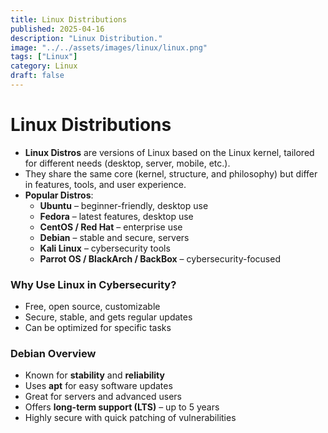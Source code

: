 ```yaml
---
title: Linux Distributions
published: 2025-04-16
description: "Linux Distribution."
image: "../../assets/images/linux/linux.png"
tags: ["Linux"]
category: Linux
draft: false
---
```

# Linux Distributions

- **Linux Distros** are versions of Linux based on the Linux kernel, tailored for different needs (desktop, server, mobile, etc.).
- They share the same core (kernel, structure, and philosophy) but differ in features, tools, and user experience.
- **Popular Distros**:
    - **Ubuntu** – beginner-friendly, desktop use
    - **Fedora** – latest features, desktop use
    - **CentOS / Red Hat** – enterprise use
    - **Debian** – stable and secure, servers
    - **Kali Linux** – cybersecurity tools
    - **Parrot OS / BlackArch / BackBox** – cybersecurity-focused

### **Why Use Linux in Cybersecurity?**

- Free, open source, customizable
- Secure, stable, and gets regular updates
- Can be optimized for specific tasks

### **Debian Overview**

- Known for **stability** and **reliability**
- Uses **apt** for easy software updates
- Great for servers and advanced users
- Offers **long-term support (LTS)** – up to 5 years
- Highly secure with quick patching of vulnerabilities